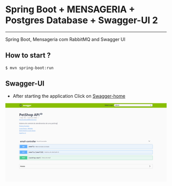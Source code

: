 # Spring Boot + MENSAGERIA + Postgres Database + Swagger-UI 2

<hr>

Spring Boot, Mensageria com RabbitMQ and Swagger UI


## How to start ?

```
$ mvn spring-boot:run
```



## Swagger-UI
* After starting the application Click on [Swagger-home](http://localhost:8080/swagger-ui.html)

![Swagger-Home](/screenshots/swagger.png "Swagger UI Home")





